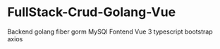 # FullStack-Crud-Golang-Vue
Backend golang fiber gorm MySQl
Fontend Vue 3 typescript bootstrap axios 
